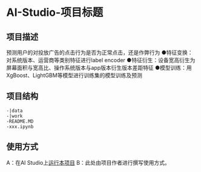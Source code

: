 # AI-Studio-项目标题

## 项目描述
预测用户的对投放广告的点击行为是否为正常点击，还是作弊行为
●特征变换：对系统版本、运营商等类别特征进行label encoder
●特征衍生：设备宽高衍生为屏幕面积与宽高比、操作系统版本与app版本衍生版本差距特征
●模型训练：用XgBoost、LightGBM等模型进行训练集的模型训练及预测

## 项目结构
```
-|data
-|work
-README.MD
-xxx.ipynb
```
## 使用方式
A：在AI Studio上[运行本项目](https://aistudio.baidu.com/aistudio/usercenter)
B：此处由项目作者进行撰写使用方式。
